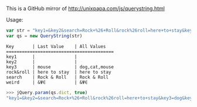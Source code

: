 This is a GitHub mirror of http://unixpapa.com/js/querystring.html

Usage:

``` javascript
var str = "key1=&key2&search=Rock+%26+Roll&rock%26roll=here+to+stay&key3=dog&key3=cat&key3=mouse&weird=%26%CE%A8%E2%88%88";
var qs = new QueryString(str)
```

```
Key       | Last Value    | All Values
=========================================
key1      |               |
key2      |               |
key3      | mouse         | dog,cat,mouse            
rock&roll | here to stay  | here to stay
search	  | Rock & Roll   | Rock & Roll
weird     | &Ψ∈           | &Ψ∈
```

``` javascript
>>> jQuery.param(qs.dict, true)
"key1=&key2=&search=Rock+%26+Roll&rock%26roll=here+to+stay&key3=dog&key3=cat&key3=mouse&weird=%26%CE%A8%E2%88%88"
```
